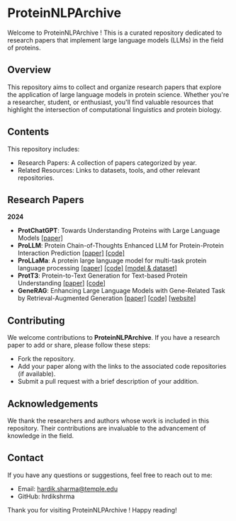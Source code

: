 
# ProteinNLPArchive

Welcome to ProteinNLPArchive ! This is a curated repository dedicated to research papers that implement large language models (LLMs) in the field of proteins.


## Overview
This repository aims to collect and organize research papers that explore the application of large language models in protein science. Whether you're a researcher, student, or enthusiast, you'll find valuable resources that highlight the intersection of computational linguistics and protein biology.

## Contents

This repository includes:
- Research Papers: A collection of papers categorized by year.
- Related Resources: Links to datasets, tools, and other relevant repositories.
## Research Papers

**2024**

 - **ProtChatGPT**: Towards Understanding Proteins with Large Language Models [[paper]](https://arxiv.org/abs/2402.09649)
 - **ProLLM**: Protein Chain-of-Thoughts Enhanced LLM for Protein-Protein Interaction Prediction [[paper]](https://www.biorxiv.org/content/10.1101/2024.04.18.590025v2.abstract) [[code]](https://github.com/MingyuJ666/ProLLM)
 - **ProLLaMa**: A protein large language model for multi-task protein language processing [[paper]](https://arxiv.org/abs/2402.16445) [[code]](https://github.com/PKU-YuanGroup/ProLLaMA) [[model & dataset]](https://huggingface.co/GreatCaptainNemo)
 - **ProtT3**: Protein-to-Text Generation for Text-based Protein Understanding [[paper]](https://arxiv.org/abs/2405.12564) [[code]](https://github.com/acharkq/ProtT3)
 - **GeneRAG**: Enhancing Large Language Models with Gene-Related Task by Retrieval-Augmented Generation [[paper]](https://www.biorxiv.org/content/10.1101/2024.06.24.600176v1.abstract) [[code]](https://zenodo.org/records/13119834) [[website]](https://sites.google.com/view/gene-rag/home)


## Contributing

We welcome contributions to **ProteinNLPArchive**. If you have a research paper to add or share, please follow these steps:

- Fork the repository.
- Add your paper along with the links to the associated code repositories (if available).
- Submit a pull request with a brief description of your addition.


## Acknowledgements

We thank the researchers and authors whose work is included in this repository. Their contributions are invaluable to the advancement of knowledge in the field.
## Contact

If you have any questions or suggestions, feel free to reach out to me:
- Email: hardik.sharma@temple.edu
- GitHub: hrdikshrma

Thank you for visiting ProteinNLPArchive ! Happy reading!
